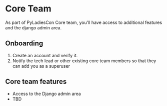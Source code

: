 # Core Team

As part of PyLadiesCon Core team, you'll have access to additional features and the django admin area.

## Onboarding

1. Create an account and verify it.
2. Notify the tech lead or other existing core team members so that they can add you as a superuser

## Core team features

- Access to the Django admin area
- TBD


